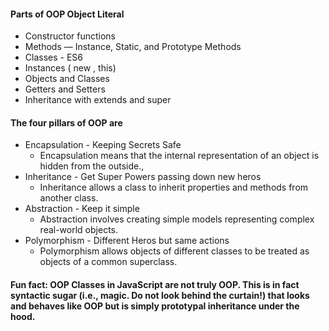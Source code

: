 #### Parts of OOP Object Literal

-   Constructor functions
-   Methods — Instance, Static, and Prototype Methods
-   Classes - ES6
-   Instances ( new , this)
-   Objects and Classes
-   Getters and Setters
-   Inheritance with extends and super

#### The four pillars of OOP are

-   Encapsulation - Keeping Secrets Safe
    -   Encapsulation means that the internal representation of an object is hidden from the outside.,
-   Inheritance - Get Super Powers passing down new heros
    -   Inheritance allows a class to inherit properties and methods from another class.
-   Abstraction - Keep it simple
    -   Abstraction involves creating simple models representing complex real-world objects.
-   Polymorphism - Different Heros but same actions
    -   Polymorphism allows objects of different classes to be treated as objects of a common superclass.

#### Fun fact: OOP Classes in JavaScript are not truly OOP. This is in fact syntactic sugar (i.e., magic. Do not look behind the curtain!) that looks and behaves like OOP but is simply prototypal inheritance under the hood.
